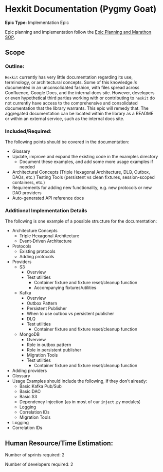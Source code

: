 # Hexkit Documentation (Pygmy Goat)
**Epic Type:** Implementation Epic

Epic planning and implementation follow the
[Epic Planning and Marathon SOP](https://docs.ghga-dev.de/main/sops/sop001_epic_planning.html).

## Scope
### Outline:
`Hexkit` currently has very little documentation regarding its use, terminology,
or architectural concepts. Some of this knowledge *is* documented in an unconsolidated
fashion, with files spread across Confluence, Google Docs, and the internal docs
site. However, developers or even hypothetical third parties working with or
contributing to `hexkit` do not currently have access to the comprehensive and
consolidated documentation that the library warrants. This epic will remedy that.
The aggregated documentation can be located within the library as a README or within
an external service, such as the internal docs site.


### Included/Required:
The following points should be covered in the documentation:
- Glossary
- Update, improve and expand the existing code in the examples directory
  - Document these examples, and add some more usage examples if needed
- Architectural Concepts (Triple Hexagonal Architecture, DLQ, Outbox, DAOs, etc.) Testing Tools (persistent vs clean fixtures, session-scoped containers, etc.)
- Requirements for adding new functionality, e.g. new protocols or new DAO providers
- Auto-generated API reference docs


### Additional Implementation Details
The following is one example of a possible structure for the documentation:

- Architecture Concepts
  - Triple Hexagonal Architecture
  - Event-Driven Architecture
- Protocols
  - Existing protocols
  - Adding protocols
- Providers
  - S3
    - Overview
    - Test utilities
      - Container fixture and fixture reset/cleanup function
      - Accompanying fixtures/utilities
  - Kafka
    - Overview
    - Outbox Pattern
    - Persistent Publisher
    - When to use outbox vs persistent publisher
    - DLQ
    - Test utilities
      - Container fixture and fixture reset/cleanup function
  - MongoDB
    - Overview
    - Role in outbox pattern
    - Role in persistent publisher
    - Migration Tools
    - Test utilities
      - Container fixture and fixture reset/cleanup function
- Adding providers
- Glossary
- Usage Examples should include the following, if they don't already:
  - Basic Kafka Pub/Sub
  - Basic DAO
  - Basic S3
  - Dependency Injection (as in most of our `inject.py` modules)
  - Logging
  - Correlation IDs
  - Migration Tools
- Logging
- Correlation IDs


## Human Resource/Time Estimation:

Number of sprints required: 2

Number of developers required: 2

